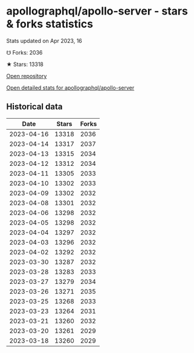 # apollographql/apollo-server - stars & forks statistics

Stats updated on Apr 2023, 16

☋ Forks: 2036

★ Stars: 13318

[Open repository](https://github.com/apollographql/apollo-server)

[Open detailed stats for apollographql/apollo-server](https://reviewgithub.com/rep/apollographql/apollo-server)

## Historical data
| Date | Stars | Forks |
|------|-------|-------|
| 2023-04-16 | 13318 | 2036 | 
| 2023-04-14 | 13317 | 2037 | 
| 2023-04-13 | 13315 | 2034 | 
| 2023-04-12 | 13312 | 2034 | 
| 2023-04-11 | 13305 | 2033 | 
| 2023-04-10 | 13302 | 2033 | 
| 2023-04-09 | 13302 | 2032 | 
| 2023-04-08 | 13301 | 2032 | 
| 2023-04-06 | 13298 | 2032 | 
| 2023-04-05 | 13298 | 2032 | 
| 2023-04-04 | 13297 | 2032 | 
| 2023-04-03 | 13296 | 2032 | 
| 2023-04-02 | 13292 | 2032 | 
| 2023-03-30 | 13287 | 2032 | 
| 2023-03-28 | 13283 | 2033 | 
| 2023-03-27 | 13279 | 2034 | 
| 2023-03-26 | 13271 | 2035 | 
| 2023-03-25 | 13268 | 2033 | 
| 2023-03-23 | 13264 | 2031 | 
| 2023-03-21 | 13260 | 2032 | 
| 2023-03-20 | 13261 | 2029 | 
| 2023-03-18 | 13260 | 2029 | 


